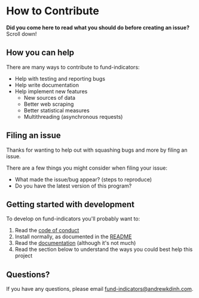 # How to Contribute

**Did you come here to read what you should do before creating an issue?** Scroll down!

## How you can help

There are many ways to contribute to fund-indicators:

- Help with testing and reporting bugs
- Help write documentation
- Help implement new features
  - New sources of data
  - Better web scraping
  - Better statistical measures
  - Multithreading (asynchronous requests)

## Filing an issue

Thanks for wanting to help out with squashing bugs and more by filing an issue.

There are a few things you might consider when filing your issue:

- What made the issue/bug appear? (steps to reproduce)
- Do you have the latest version of this program?

## Getting started with development

To develop on fund-indicators you'll probably want to:

1. Read the [code of conduct](https://github.com/andrewkdinh/fund-indicators/blob/master/CODE-OF-CONDUCT.md)
2. Install normally, as documented in the [README](https://github.com/andrewkdinh/fund-indicators#quickstart)
3. Read the [documentation](https://github.com/andrewkdinh/fund-indicators/wiki) (although it's not much)
4. Read the section below to understand the ways you could best help this project

## Questions?

If you have any questions, please email fund-indicators@andrewkdinh.com.

